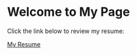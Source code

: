 <head>
       <title>Welcome to My Page</title>
</head>
<body>
    <h1>Welcome to My Page</h1>
    <p>Click the link below to review my resume:</p>
    <a href="https://github.com/Iqra56c/newIq.github.io/Resume">My Resume</a>
</body>
